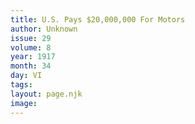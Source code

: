 ```yaml
---
title: U.S. Pays $20,000,000 For Motors
author: Unknown
issue: 29
volume: 8
year: 1917
month: 34
day: VI
tags:
layout: page.njk
image:
---
```





